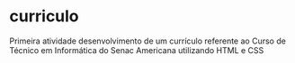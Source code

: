 # curriculo
Primeira atividade desenvolvimento de um currículo referente ao Curso de Técnico em Informática do Senac Americana utilizando HTML e CSS

